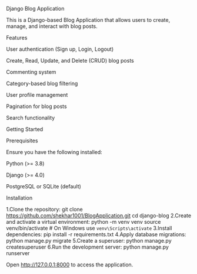 Django Blog Application

This is a Django-based Blog Application that allows users to create, manage, and interact with blog posts.

Features

User authentication (Sign up, Login, Logout)

Create, Read, Update, and Delete (CRUD) blog posts

Commenting system

Category-based blog filtering

User profile management

Pagination for blog posts

Search functionality

Getting Started

Prerequisites

Ensure you have the following installed:

Python (>= 3.8)

Django (>= 4.0)

PostgreSQL or SQLite (default)

Installation

1.Clone the repository:
git clone https://github.com/shekhar1001/BlogApplication.git
cd django-blog
2.Create and activate a virtual environment:
python -m venv venv
source venv/bin/activate  # On Windows use `venv\Scripts\activate`
3.Install dependencies:
pip install -r requirements.txt
4.Apply database migrations:
python manage.py migrate
5.Create a superuser:
python manage.py createsuperuser
6.Run the development server:
python manage.py runserver

Open http://127.0.0.1:8000 to access the application.


























